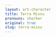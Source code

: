 ```yaml
---
layout: art-character
title: Terra Missu
pronouns: she/her
original: true
slug: terra-missu
---
```

